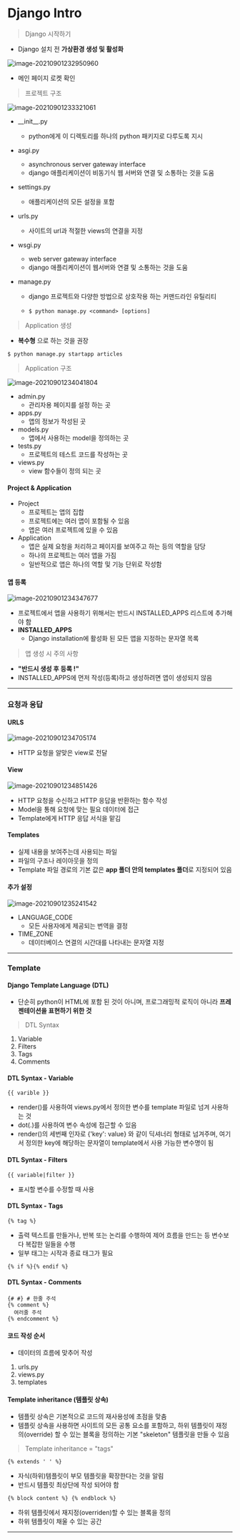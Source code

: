 # Django Intro

> Django 시작하기

* Django 설치 전 **가상환경 생성 및 활성화**

![image-20210901232950960](C:/Users/seongbiny/AppData/Roaming/Typora/typora-user-images/image-20210901232950960.png)

* 메인 페이지 로켓 확인

> 프로젝트 구조

![image-20210901233321061](C:/Users/seongbiny/AppData/Roaming/Typora/typora-user-images/image-20210901233321061.png)

* \_\_init\_\_.py

  * python에게 이 디렉토리를 하나의 python 패키지로 다루도록 지시

* asgi.py

  * asynchronous server gateway interface
  * django 애플리케이션이 비동기식 웹 서버와 연결 및 소통하는 것을 도움

* settings.py

  * 애플리케이션의 모든 설정을 포함

* urls.py

  * 사이트의 url과 적절한 views의 연결을 지정

* wsgi.py

  * web server gateway interface
  * django 애플리케이션이 웹서버와 연결 및 소통하는 것을 도움

* manage.py

  * django 프로젝트와 다양한 방법으로 상호작용 하는 커맨드라인 유틸리티

  * ```
    $ python manage.py <command> [options]
    ```

> Application 생성

* **복수형** 으로 하는 것을 권장

```
$ python manage.py startapp articles
```

> Application 구조

![image-20210901234041804](C:/Users/seongbiny/AppData/Roaming/Typora/typora-user-images/image-20210901234041804.png)

* admin.py
  * 관리자용 페이지를 설정 하는 곳
* apps.py
  * 앱의 정보가 작성된 곳
* models.py
  * 앱에서 사용하는 model을 정의하는 곳
* tests.py
  * 프로젝트의 테스트 코드를 작성하는 곳
* views.py
  * view 함수들이 정의 되는 곳

#### Project & Application

* Project
  * 프로젝트는 앱의 집합
  * 프로젝트에는 여러 앱이 포함될 수 있음
  * 앱은 여러 프로젝트에 있을 수 있음
* Application
  * 앱은 실제 요청을 처리하고 페이지를 보여주고 하는 등의 역할을 담당
  * 하나의 프로젝트는 여러 앱을 가짐
  * 일반적으로 앱은 하나의 역할 및 기능 단위로 작성함

#### 앱 등록

![image-20210901234347677](C:/Users/seongbiny/AppData/Roaming/Typora/typora-user-images/image-20210901234347677.png)

* 프로젝트에서 앱을 사용하기 위해서는 반드시 INSTALLED_APPS 리스트에 추가해야 함
* **INSTALLED_APPS**
  * Django installation에 활성화 된 모든 앱을 지정하는 문자열 목록

> 앱 생성 시 주의 사항

* **"반드시 생성 후 등록 !"**
* INSTALLED_APPS에 먼저 작성(등록)하고 생성하려면 앱이 생성되지 않음

----------------------------------------

### 요청과 응답

#### URLS

![image-20210901234705174](C:/Users/seongbiny/AppData/Roaming/Typora/typora-user-images/image-20210901234705174.png)

* HTTP 요청을 알맞은 view로 전달

#### View

![image-20210901234851426](C:/Users/seongbiny/AppData/Roaming/Typora/typora-user-images/image-20210901234851426.png)

* HTTP 요청을 수신하고 HTTP 응답을 반환하는 함수 작성
* Model을 통해 요청에 맞는 필요 데이터에 접근
* Template에게 HTTP 응답 서식을 맡김

#### Templates

* 실제 내용을 보여주는데 사용되는 파일
* 파일의 구조나 레이아웃을 정의
* Template 파일 경로의 기본 값은 **app 폴더 안의 templates 폴더**로 지정되어 있음

#### 추가 설정

![image-20210901235241542](C:/Users/seongbiny/AppData/Roaming/Typora/typora-user-images/image-20210901235241542.png)

* LANGUAGE_CODE
  * 모든 사용자에게 제공되는 번역을 결정
* TIME_ZONE
  * 데이터베이스 연결의 시간대를 나타내는 문자열 지정

---------------------------------

### Template

#### Django Template Language (DTL)

* 단순히 python이 HTML에 포함 된 것이 아니며, 프로그래밍적 로직이 아니라 **프레젠테이션을 표현하기 위한 것**

> DTL Syntax

1. Variable
2. Filters
3. Tags
4. Comments

#### DTL Syntax - Variable

```django
{{ varible }}
```

* render()를 사용하여 views.py에서 정의한 변수를 template 파일로 넘겨 사용하는 것
* dot(.)를 사용하여 변수 속성에 접근할 수 있음
* render()의 세번째 인자로 {'key': value} 와 같이 딕셔너리 형태로 넘겨주며, 여기서 정의한 key에 해당하는 문자열이 template에서 사용 가능한 변수명이 됨

#### DTL Syntax - Filters

```django
{{ variable|filter }}
```

* 표시할 변수를 수정할 때 사용

#### DTL Syntax - Tags

```django
{% tag %}
```

* 출력 텍스트를 만들거나, 반복 또는 논리를 수행하여 제어 흐름을 만드는 등 변수보다 복잡한 일들을 수행
* 일부 태그는 시작과 종료 태그가 필요

```django
{% if %}{% endif %}
```

#### DTL Syntax - Comments

```django
{# #} # 한줄 주석
{% comment %}
  여러줄 주석
{% endcomment %}
```

#### **코드 작성 순서**

* 데이터의 흐름에 맞추어 작성

1. urls.py
2. views.py
3. templates

#### Template inheritance (템플릿 상속)

* 템플릿 상속은 기본적으로 코드의 재사용성에 초점을 맞춤
* 템플릿 상속을 사용하면 사이트의 모든 공통 요소를 포함하고, 하위 템플릿이 재정의(override) 할 수 있는 블록을 정의하는 기본 "skeleton" 템플릿을 만들 수 있음

> Template inheritance = "tags"

```
{% extends ' ' %}
```

* 자식(하위)템플릿이 부모 템플릿을 확장한다는 것을 알림
* 반드시 템플릿 최상단에 작성 되어야 함

```
{% block content %} {% endblock %}
```

* 하위 템플릿에서 재지정(overriden)할 수 있는 블록을 정의
* 하위 템플릿이 채울 수 있는 공간

----------------------------

